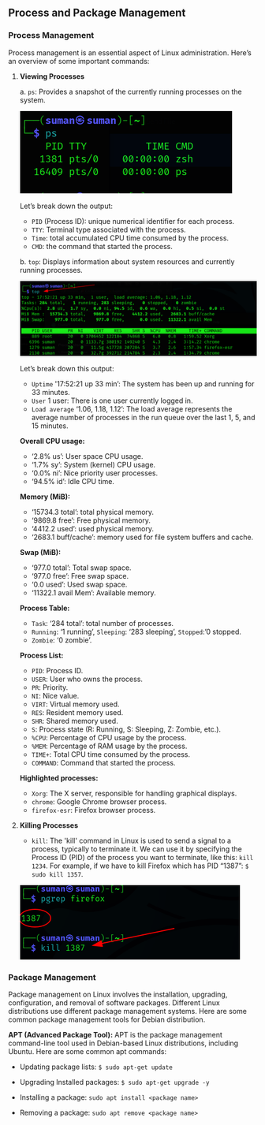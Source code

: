 ## Process and Package Management

### Process Management

Process management is an essential aspect of Linux administration. Here’s an overview of some important commands: 

1. **Viewing Processes**  

    a. `ps`: Provides a snapshot of the currently running processes on the system.
    
    ![ps](/assets/ps.png)
    
    Let’s break down the output:
    - `PID` (Process ID): unique numerical identifier for each process.
    - `TTY`: Terminal type associated with the process.
    - `Time`: total accumulated CPU time consumed by the process.
    - `CMD`: the command that started the process.

    b. `top`: Displays information about system resources and currently running processes.
    
    ![top](/assets/top.png)
    
    Let’s break down this output:
    - `Uptime` '17:52:21 up 33 min’: The system has been up and running for 33 minutes.
    - `User` 1 user: There is one user currently logged in.
    - `Load average` ‘1.06, 1.18, 1.12’: The load average represents the average number of processes in the run queue over the last 1, 5, and 15 minutes.
    
    **Overall CPU usage:**
    - ‘2.8% us’: User space CPU usage.
    - ‘1.7% sy’: System (kernel) CPU usage.
    - ‘0.0% ni’: Nice priority user processes.
    - ‘94.5% id’: Idle CPU time.
    
    **Memory (MiB):**
    - ‘15734.3 total’: total physical memory.
    - ‘9869.8 free’: Free physical memory.
    - ‘4412.2 used’: used physical memory.
    - ‘2683.1 buff/cache’: memory used for file system buffers and cache.
    
    **Swap (MiB):**
    - ‘977.0 total’: Total swap space.
    - ‘977.0 free’: Free swap space.
    - ‘0.0 used’: Used swap space.
    - ‘11322.1 avail Mem’: Available memory.
    
    **Process Table:**
    - `Task`: ‘284 total’: total number of processes.
    - `Running`: ‘1 running’, `Sleeping`: ‘283 sleeping’, `Stopped`:’0 stopped.
    - `Zombie`: ‘0 zombie’.
    
    **Process List:**
    - `PID`: Process ID.
    - `USER`: User who owns the process.
    - `PR`: Priority.
    - `NI`: Nice value.
    - `VIRT`: Virtual memory used.
    - `RES`: Resident memory used.
    - `SHR`: Shared memory used.
    - `S`: Process state (R: Running, S: Sleeping, Z: Zombie, etc.).
    - `%CPU`: Percentage of CPU usage by the process.
    - `%MEM`: Percentage of RAM usage by the process.
    - `TIME+`: Total CPU time consumed by the process.
    - `COMMAND`: Command that started the process.
    
    **Highlighted processes:**
    - `Xorg`: The X server, responsible for handling graphical displays.
    - `chrome`: Google Chrome browser process.
    - `firefox-esr`: Firefox browser process.

2. **Killing Processes**
    - `kill`: The 'kill' command in Linux is used to send a signal to a process, typically to terminate it. We can use it by specifying the Process ID (PID) of the process you want to terminate, like this: `kill 1234`. For example, if we have to kill Firefox which has PID “1387”: `$ sudo kill 1357`.
    
    ![kill](/assets/kill.png)

### Package Management

Package management on Linux involves the installation, upgrading, configuration, and removal of software packages. Different Linux distributions use different package management systems. Here are some common package management tools for Debian distribution.

**APT (Advanced Package Tool):**
APT is the package management command-line tool used in Debian-based Linux distributions, including Ubuntu. Here are some common apt commands:

- Updating package lists:
`$ sudo apt-get update`

- Upgrading Installed packages:
`$ sudo apt-get upgrade -y`

- Installing a package:
`sudo apt install <package name>`

- Removing a package:
`sudo apt remove <package name>`

   
